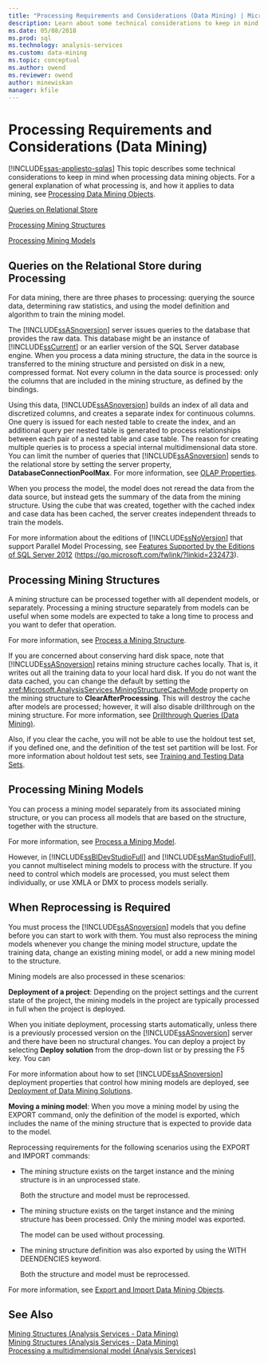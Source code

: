 ```yaml
---
title: "Processing Requirements and Considerations (Data Mining) | Microsoft Docs"
description: Learn about some technical considerations to keep in mind when processing data mining objects in SQL Server Analysis Services. 
ms.date: 05/08/2018
ms.prod: sql
ms.technology: analysis-services
ms.custom: data-mining
ms.topic: conceptual
ms.author: owend
ms.reviewer: owend
author: minewiskan
manager: kfile
---
```

# Processing Requirements and Considerations (Data Mining)
[!INCLUDE[ssas-appliesto-sqlas](../includes/ssas-appliesto-sqlas.md)]
  This topic describes some technical considerations to keep in mind when processing data mining objects. For a general explanation of what processing is, and how it applies to data mining, see [Processing Data Mining Objects](../../analysis-services/data-mining/processing-data-mining-objects.md).  
  
 [Queries on Relational Store](#bkmk_QueryReqs)  
  
 [Processing Mining Structures](#bkmk_ProcessStructures)  
  
 [Processing Mining Models](#bkmk_ProcessModels)  
  
##  <a name="bkmk_QueryReqs"></a> Queries on the Relational Store during Processing  
 For data mining, there are three phases to processing: querying the source data, determining raw statistics, and using the model definition and algorithm to train the mining model.  
  
 The [!INCLUDE[ssASnoversion](../includes/ssasnoversion-md.md)] server issues queries to the database that provides the raw data. This database might be an instance of [!INCLUDE[ssCurrent](../includes/sscurrent-md.md)] or an earlier version of the SQL Server database engine. When you process a data mining structure, the data in the source is transferred to the mining structure and persisted on disk in a new, compressed format. Not every column in the data source is processed: only the columns that are included in the mining structure, as defined by the bindings.  
  
 Using this data, [!INCLUDE[ssASnoversion](../includes/ssasnoversion-md.md)] builds an index of all data and discretized columns, and creates a separate index for continuous columns. One query is issued for each nested table to create the index, and an additional query per nested table is generated to process relationships between each pair of a nested table and case table. The reason for creating multiple queries is to process a special internal multidimensional data store. You can limit the number of queries that [!INCLUDE[ssASnoversion](../includes/ssasnoversion-md.md)] sends to the relational store by setting the server property, **DatabaseConnectionPoolMax**. For more information, see [OLAP Properties](../../analysis-services/server-properties/olap-properties.md).  
  
 When you process the model, the model does not reread the data from the data source, but instead gets the summary of the data from the mining structure. Using the cube that was created, together with the cached index and case data has been cached, the server creates independent threads to train the models.  
  
 For more information about the editions of [!INCLUDE[ssNoVersion](../includes/ssnoversion-md.md)] that support Parallel Model Processing, see [Features Supported by the Editions of SQL Server 2012](https://go.microsoft.com/fwlink/?linkid=232473) (https://go.microsoft.com/fwlink/?linkid=232473).  
  
##  <a name="bkmk_ProcessStructures"></a> Processing Mining Structures  
 A mining structure can be processed together with all dependent models, or separately. Processing a mining structure separately from models can be useful when some models are expected to take a long time to process and you want to defer that operation.  
  
 For more information, see [Process a Mining Structure](../../analysis-services/data-mining/process-a-mining-structure.md).  
  
 If you are concerned about conserving hard disk space, note that [!INCLUDE[ssASnoversion](../includes/ssasnoversion-md.md)] retains mining structure caches locally. That is, it writes out all the training data to your local hard disk. If you do not want the data cached, you can change the default by setting the <xref:Microsoft.AnalysisServices.MiningStructureCacheMode> property on the mining structure to **ClearAfterProcessing**. This will destroy the cache after models are processed; however, it will also disable drillthrough on the mining structure. For more information, see [Drillthrough Queries &#40;Data Mining&#41;](../../analysis-services/data-mining/drillthrough-queries-data-mining.md).  
  
 Also, if you clear the cache, you will not be able to use the holdout test set, if you defined one, and the definition of the test set partition will be lost. For more information about holdout test sets, see [Training and Testing Data Sets](../../analysis-services/data-mining/training-and-testing-data-sets.md).  
  
##  <a name="bkmk_ProcessModels"></a> Processing Mining Models  
 You can process a mining model separately from its associated mining structure, or you can process all models that are based on the structure, together with the structure.  
  
 For more information, see [Process a Mining Model](../../analysis-services/data-mining/process-a-mining-model.md).  
  
 However, in [!INCLUDE[ssBIDevStudioFull](../includes/ssbidevstudiofull-md.md)] and [!INCLUDE[ssManStudioFull](../includes/ssmanstudiofull-md.md)], you cannot multiselect mining models to process with the structure. If you need to control which models are processed, you must select them individually, or use XMLA or DMX to process models serially.  
  
## When Reprocessing is Required  
 You must process the [!INCLUDE[ssASnoversion](../includes/ssasnoversion-md.md)] models that you define before you can start to work with them. You must also reprocess the mining models whenever you change the mining model structure, update the training data, change an existing mining model, or add a new mining model to the structure.  
  
 Mining models are also processed in these scenarios:  
  
 **Deployment of a project**: Depending on the project settings and the current state of the project, the mining models in the project are typically processed in full when the project is deployed.  
  
 When you initiate deployment, processing starts automatically, unless there is a previously processed version on the [!INCLUDE[ssASnoversion](../includes/ssasnoversion-md.md)] server and there have been no structural changes. You can deploy a project by selecting **Deploy solution** from the drop-down list or by pressing the F5 key. You can  
  
 For more information about how to set [!INCLUDE[ssASnoversion](../includes/ssasnoversion-md.md)] deployment properties that control how mining models are deployed, see [Deployment of Data Mining Solutions](../../analysis-services/data-mining/deployment-of-data-mining-solutions.md).  
  
 **Moving a mining model**: When you move a mining model by using the EXPORT command, only the definition of the model is exported, which includes the name of the mining structure that is expected to provide data to the model.  
  
 Reprocessing requirements for the following scenarios using the EXPORT and IMPORT commands:  
  
-   The mining structure exists on the target instance and the mining structure is in an unprocessed state.  
  
     Both the structure and model must be reprocessed.  
  
-   The mining structure exists on the target instance and the mining structure has been processed. Only the mining model was exported.  
  
     The model can be used without processing.  
  
-   The mining structure definition was also exported by using the WITH DEENDENCIES keyword.  
  
     Both the structure and model must be reprocessed.  
  
 For more information, see [Export and Import Data Mining Objects](../../analysis-services/data-mining/export-and-import-data-mining-objects.md).  
  
## See Also  
 [Mining Structures &#40;Analysis Services - Data Mining&#41;](../../analysis-services/data-mining/mining-structures-analysis-services-data-mining.md)   
 [Mining Structures &#40;Analysis Services - Data Mining&#41;](../../analysis-services/data-mining/mining-structures-analysis-services-data-mining.md)   
 [Processing a multidimensional model &#40;Analysis Services&#41;](../../analysis-services/multidimensional-models/processing-a-multidimensional-model-analysis-services.md)  
  
  
